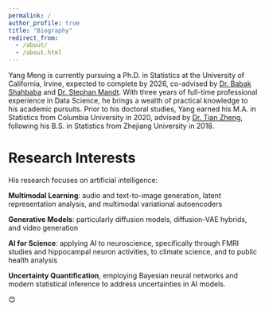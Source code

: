 ```yaml
---
permalink: /
author_profile: true
title: "Biography"
redirect_from: 
  - /about/
  - /about.html
---
```


Yang Meng is currently pursuing a Ph.D. in Statistics at the University of California, Irvine, expected to complete by 2026, co-advised by [Dr. Babak Shahbaba](https://ics.uci.edu/~babaks/) and [Dr. Stephan Mandt](http://www.stephanmandt.com/). With three years of full-time professional experience in Data Science, he brings a wealth of practical knowledge to his academic pursuits. Prior to his doctoral studies, Yang earned his M.A. in Statistics from Columbia University in 2020, advised by [Dr. Tian Zheng](http://www.stat.columbia.edu/~tzheng/), following his B.S. in Statistics from Zhejiang University in 2018.

Research Interests
======
His research focuses on artificial intelligence: 

**Multimodal Learning**: audio and text-to-image generation, latent representation analysis, and multimodal variational autoencoders

**Generative Models**: particularly diffusion models, diffusion-VAE hybrids, and video generation

**AI for Science**: applying AI to neuroscience, specifically through FMRI studies and hippocampal neuron activities, to climate science, and to public health analysis

**Uncertainty Quantification**, employing Bayesian neural networks and modern statistical inference to address uncertainties in AI models.

:blush: